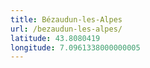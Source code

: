 ```yaml
---
title: Bézaudun-les-Alpes
url: /bezaudun-les-alpes/
latitude: 43.8080419
longitude: 7.0961338000000005
---
```

